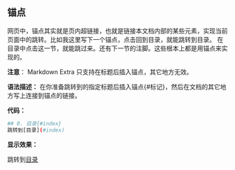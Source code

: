 ## 锚点

网页中，锚点其实就是页内超链接，也就是链接本文档内部的某些元素，实现当前页面中的跳转。比如我这里写下一个锚点，点击回到目录，就能跳转到目录。 在目录中点击这一节，就能跳过来。还有下一节的注脚。这些根本上都是用锚点来实现的。

**注意**： Markdown Extra 只支持在标题后插入锚点，其它地方无效。

**语法描述：**
 在你准备跳转到的指定标题后插入锚点{#标记}，然后在文档的其它地方写上连接到锚点的链接。

**代码：**



```bash
## 0. 目录{#index}
跳转到[目录](#index)
```

**显示效果：**

跳转到[目录](#index)